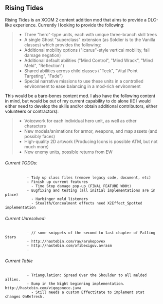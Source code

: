## Rising Tides

Rising Tides is an XCOM 2 content addition mod that aims to provide a DLC-like experience. Currently I looking to provide the following:

>- Three "hero"-type units, each with unique three-branch skill trees
>- A single Ghost "superclass" extension (as Soldier is to the Vanilla classes) which provides the following:
>  - Additional mobility options ("Icarus"-style vertical mobility, fall damage negation)
>  - Additional default abilities ("Mind Control", "Mind Wrack", "Mind Meld", "Reflection")
>  - Shared abilities across child classes ("Teek", "Vital Point Targeting", "Fade")
>- Special narrative missions to use these units in a controlled environment to ease balancing in a mod-rich environment

This would be a bare-bones content mod. I also have the following content in mind, but would be out of my current capability to do alone (IE I would either need to develop the skills and/or obtain additional contributors, either volunteers or contractors):

>- Voicework for each individual hero unit, as well as other characters 
>- New models/animations for armor, weapons, and map assets (and possibly faces)
>- High-quality 2D artwork (Producing Icons is possible ATM, but not much more)
>- New enemy units, possible returns from EW

###### Current TODOs:  
              - Tidy up class files (remove legacy code, document, etc)
              - Finish up current features
                - Time Stop damage pop-up (FINAL FEATURE W00t)
              - Bugfixing and testing (all initial implementations are in place)
                - Harbinger meld listeners
                - Stealth/Concealment effects need X2Effect_Spotted implementation


###### Current Unresolved:
              - // some snippets of the second to last chapter of Falling Stars
              - http://hastebin.com/raw/arukopovex
              - http://hastebin.com/ofibexiguv.avrasm
              - 
###### Current Table
              - Triangulation: Spread Over the Shoulder to all melded allies.
              - Bump in the Night beginning implementation. http://hastebin.com/viqogonece.java 
                - Still needs a custom EffectState to implement stat changes OnRefresh.
              
              

